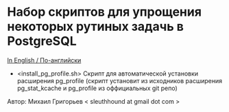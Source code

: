 # Набор скриптов для упрощения некоторых рутиных задачь в PostgreSQL

[In English / По-английски](README.md)

- <install_pg_profile.sh> Скрипт для автоматической установки расширения pg_profile (скрипт установит из исходников расширения pg_stat_kcache и pg_profile из оффициальных git репо)

Автор: Михаил Григорьев  < sleuthhound at gmail dot com >


